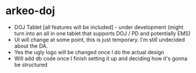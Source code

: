 # arkeo-doj
- DOJ Tablet [all features will be included] - under development (might turn into an all in one tablet that supports DOJ / PD and potentially EMS)
- UI will change at some point, this is just temporary. I'm still undecided about the DA.
- Yes the ugly logo will be changed once I do the actual design
- Will add db code once I finish setting it up and deciding how it's gonna be structured
